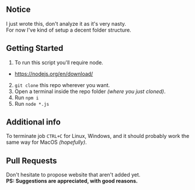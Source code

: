 ## Notice
I just wrote this, don't analyze it as it's very nasty.  
For now I've kind of setup a decent folder structure.


## Getting Started
1. To run this script you'll require node.
  - https://nodejs.org/en/download/
2. `git clone` this repo wherever you want.
3. Open a terminal inside the repo folder _(where you just cloned)_.
4. Run `npm i`
5. Run `node *.js`

## Additional info
To terminate job `CTRL+C` for Linux, Windows, and it should probably work the same way for MacOS _(hopefully)_.

## Pull Requests
Don't hesitate to propose website that aren't added yet.  
**PS: Suggestions are appreciated, with good reasons.**
